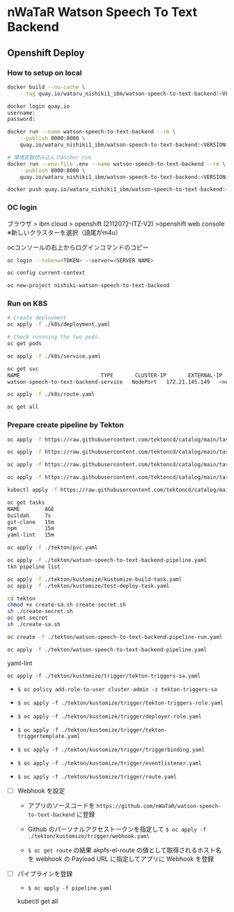 # nWaTaR Watson Speech To Text Backend

## Openshift Deploy

### How to setup on local

```sh
docker build --no-cache \
    --tag quay.io/wataru_nishiki1_ibm/watson-speech-to-text-backend:<VERSION> .

docker login quay.io
username:
password:

docker run --name watson-speech-to-text-backend --rm \
    --publish 8000:8000 \
    quay.io/wataru_nishiki1_ibm/watson-speech-to-text-backend:<VERSION>

# 環境変数読み込んでdocker run
docker run --env-file .env --name watson-speech-to-text-backend --rm \
    --publish 8000:8000 \
    quay.io/wataru_nishiki1_ibm/watson-speech-to-text-backend:<VERSION>

docker push quay.io/wataru_nishiki1_ibm/watson-speech-to-text-backend:<VERSION>
```

### OC login
ブラウザ > ibm cloud > openshift (2112072-ITZ-V2) >openshift web console
※新しいクラスターを選択（語尾がm4u）

ocコンソールの右上からログインコマンドのコピー

```sh
oc login --token=<TOKEN> --server=<SERVER NAME>

oc config current-context

oc new-project nishiki-watson-speech-to-text-backend
```

### Run on K8S

```sh
# Create deployment
oc apply -f ./k8s/deployment.yaml

# Check runnning the two pods.
oc get pods

oc apply -f ./k8s/service.yaml

oc get svc
NAME                          TYPE       CLUSTER-IP       EXTERNAL-IP   PORT(S)        AGE
watson-speech-to-text-backend-service   NodePort   172.21.145.149   <none>        80:30196/TCP   30s

oc apply -f ./k8s/route.yaml

oc get all
```

### Prepare create pipeline by Tekton

```sh
oc apply -f https://raw.githubusercontent.com/tektoncd/catalog/main/task/git-clone/0.5/git-clone.yaml

oc apply -f https://raw.githubusercontent.com/tektoncd/catalog/main/task/npm/0.1/npm.yaml

oc apply -f https://raw.githubusercontent.com/tektoncd/catalog/main/task/yaml-lint/0.1/yaml-lint.yaml

oc apply -f https://raw.githubusercontent.com/tektoncd/catalog/main/task/buildah/0.2/buildah.yaml

kubectl apply -f https://raw.githubusercontent.com/tektoncd/catalog/main/task/yaml-lint/0.1/yaml-lint.yaml

oc get tasks
NAME        AGE
buildah     7s
git-clone   15m
npm         15m
yaml-lint   15m

oc apply -f ./tekton/pvc.yaml
```

```sh
oc apply -f ./tekton/watson-speech-to-text-backend-pipeline.yaml
tkn pipeline list

oc apply -f ./tekton/kustomize/kustomize-build-task.yaml
oc apply -f ./tekton/kustomize/test-deploy-task.yaml

cd tekton
chmod +x create-sa.sh create-secret.sh
sh ./create-secret.sh
oc get secret
sh ./create-sa.sh

oc create -f ./tekton/watson-speech-to-text-backend-pipeline-run.yaml

oc apply -f ./tekton/watson-speech-to-text-backend-pipeline.yaml

```

yaml-lint

```
oc apply -f ./tekton/kustomize/trigger/tekton-triggers-sa.yaml
```

  - `$ oc policy add-role-to-user cluster-admin -z tekton-triggers-sa` 

  - `$ oc apply -f ./tekton/kustomize/trigger/tekton-triggers-role.yaml`
  
  - `$ oc apply -f ./tekton/kustomize/trigger/deployer-role.yaml`

  - `$ oc apply -f ./tekton/kustomize/trigger/tekton-triggertemplate.yaml`

  - `$ oc apply -f ./tekton/kustomize/trigger/triggerbinding.yaml`

  - `$ oc apply -f ./tekton/kustomize/trigger/eventlistener.yaml`

  - `$ oc apply -f ./tekton/kustomize/trigger/route.yaml`

- [ ] Webhook を設定

  - アプリのソースコードを `https://github.com/nWaTaR/watson-speech-to-text-backend` に登録

  - Github のパーソナルアクセストークンを指定して `$ oc apply -f ./tekton/kustomize/trigger/webhook.yaml`

  - `$ oc get route` の結果 akpfs-el-route の値として取得されるホスト名を webhook の Payload URL に指定してアプリに Webhook を登録

- [ ] パイプラインを登録

  - `$ oc apply -f pipeline.yaml`


  kubectl get all